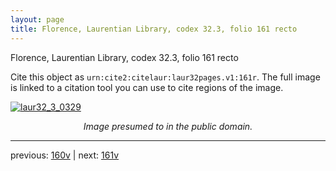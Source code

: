 ```yaml
---
layout: page
title: Florence, Laurentian Library, codex 32.3, folio 161 recto
---
```


Florence, Laurentian Library, codex 32.3, folio 161 recto

Cite this object as `urn:cite2:citelaur:laur32pages.v1:161r`.  The full image is linked to a citation tool you can use to cite regions of the image.

[![laur32_3_0329](http://www.homermultitext.org/iipsrv?IIIF=/project/homer/pyramidal/deepzoom/citelaur/laur32imgs/v1/laur32_3_0329.tif/full/800,/0/default.jpg)](http://www.homermultitext.org/ict2/?urn=urn:cite2:citelaur:laur32imgs.v1:laur32_3_0329) 

<p style="text-align: center; font-style: italic;">Image presumed to in the public domain.</p>

---

previous: [160v](../160v/) | next: [161v](../161v/)